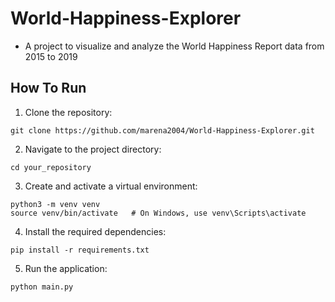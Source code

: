 # World-Happiness-Explorer
- A project to visualize and analyze the World Happiness Report data from 2015 to 2019
  
## How To Run

1. Clone the repository:
```
git clone https://github.com/marena2004/World-Happiness-Explorer.git
```
2. Navigate to the project directory:
```
cd your_repository
```
3. Create and activate a virtual environment:
```
python3 -m venv venv
source venv/bin/activate   # On Windows, use venv\Scripts\activate
```
4. Install the required dependencies:
```
pip install -r requirements.txt
```
5. Run the application:
```
python main.py
```

